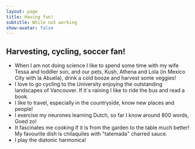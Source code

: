 ```yaml
---
layout: page
title: Having fun!
subtitle: While not working
show-avatar: false
---
```

## Harvesting, cycling, soccer fan!

- When I am not doing science I like to spend some time with my wife Tessa and toddler son, and our pets, Kush, Athena and Lola (in Mexico City with la Abuela), drink a cold booze and harvest some veggies!
- I love to go cycling to the University enjoying the outstanding landscapes of Vancouver. If it´s raining I like to ride the bus and read a book. 
- I like to travel, especially in the countryside, know new places and people!
- I exercise my neurones learning Dutch, so far I know around 800 words, Goed zo!
- It fascinates me cooking if it is from the garden to the table much better! My favourite dish is chilaquiles with "tatemada" charred sauce.
- I play the diatonic harmonica! 




